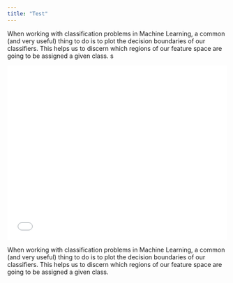 ```yaml
---
title: "Test"
---
```


When working with classification problems in Machine Learning, a common (and very useful) thing to do is to plot the decision boundaries of our classifiers. This helps us to discern which regions of our feature space are going to be assigned a given class.
s
<script src="https://cdn.plot.ly/plotly-latest.min.js"></script>
<iframe width="100%" height="400" frameborder="0" scrolling="no" src="/assets/fig.html"></iframe>

When working with classification problems in Machine Learning, a common (and very useful) thing to do is to plot the decision boundaries of our classifiers. This helps us to discern which regions of our feature space are going to be assigned a given class.
